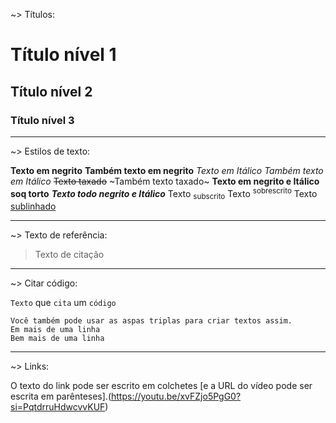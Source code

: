 ~> Títulos:

# Título nível 1
## Título nível 2
### Título nível 3

---------------------------------------------------

~> Estilos de texto:

**Texto em negrito**
__Também texto em negrito__
_Texto em Itálico_
*Também texto em Itálico*
~~Texto taxado~~
~Também texto taxado~
**__Texto em negrito e Itálico soq torto__**
***Texto todo negrito e Itálico***
Texto <sub>subscrito</sub>
Texto <sup>sobrescrito</sup>
Texto <ins>sublinhado</ins>

---------------------------------------------------

~> Texto de referência:

> Texto de citação

---------------------------------------------------

~> Citar código:

`Texto` que `cita` um `código`

```
Você também pode usar as aspas triplas para criar textos assim.
Em mais de uma linha
Bem mais de uma linha
```

---------------------------------------------------

~> Links:

O texto do link pode ser escrito em colchetes [e a URL do vídeo pode ser escrita em parênteses].(https://youtu.be/xvFZjo5PgG0?si=PqtdrruHdwcvvKUF)

